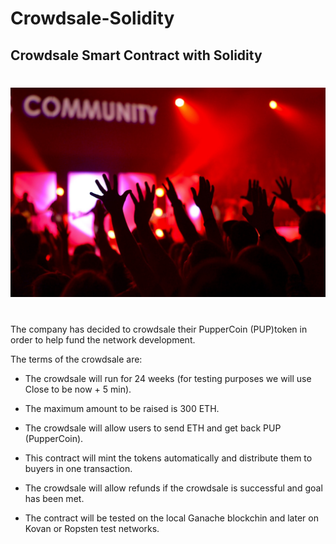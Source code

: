 # Crowdsale-Solidity

## Crowdsale Smart Contract with Solidity
#
![crowd](images/audience.jpg)
#

The company has decided to crowdsale their PupperCoin (PUP)token in order to help fund the network development.

The terms of the crowdsale are:

* The crowdsale will run for 24 weeks (for testing purposes we will use Close to be now + 5 min).

* The maximum amount to be raised is 300 ETH.

* The crowdsale will allow users to send ETH and get back PUP (PupperCoin).

* This contract will mint the tokens automatically and distribute them to buyers in one transaction.

* The crowdsale will allow refunds if the crowdsale is successful and goal has been met.

* The contract will be tested on the local Ganache blockchin and later on Kovan or Ropsten test networks. 




